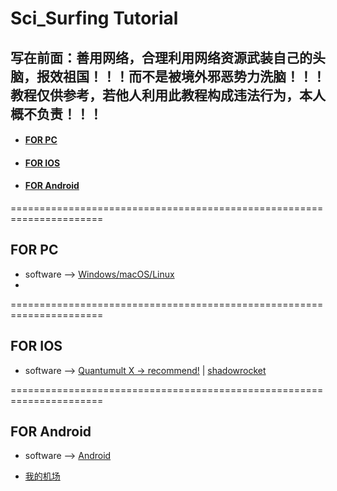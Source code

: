 # Sci_Surfing Tutorial
## 写在前面：善用网络，合理利用网络资源武装自己的头脑，**报效祖国**！！！而不是被境外邪恶势力洗脑！！！教程仅供参考，若他人利用此教程构成违法行为，本人概不负责！！！
- #### [FOR PC](#for-pc-1)
- #### [FOR IOS](#for-ios-1)
- #### [FOR Android](#for-android-1)
======================================================================
## FOR PC
  * software --> [Windows/macOS/Linux](https://github.com/Fndroid/clash_for_windows_pkg/releases)
  * 

======================================================================
## FOR IOS
  * software --> [Quantumult X -> recommend!](https://apps.apple.com/us/app/quantumult-x/id1443988620) | [shadowrocket](https://apps.apple.com/us/app/shadowrocket/id932747118) 

======================================================================
## FOR Android
  * software --> [Android](https://github.com/Kr328/ClashForAndroid/releases)



* [我的机场](https://www.easy2022.com/auth/register?code=k4qb)
